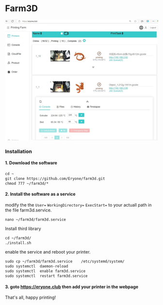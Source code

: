 # Farm3D

![page0](https://github.com/Eryone/farm3d/blob/main/doc/mainpage.png)


### Installation


#### 1. Download the software
```
cd ~
git clone https://github.com/Eryone/farm3d.git
chmod 777 ~/farm3d/*
```
#### 2. Install the software as a service

modify the  the `User=` `WorkingDirectory=` `ExecStart=` to your actuall path in the file farm3d.service.
```
nano ~/farm3d/farm3d.service
```

Install third library
```
cd ~/farm3d/
./install.sh
```


enable the service and reboot your printer.
```
sudo cp ~/farm3d/farm3d.service    /etc/systemd/system/
sudo systemctl  daemon-reload
sudo systemctl  enable farm3d.service
sudo systemctl  restart farm3d.service

```

#### 3. goto https://eryone.club then add your printer in the webpage

That's all, happy printing!



